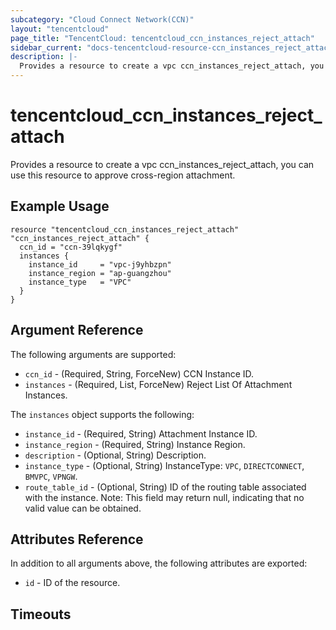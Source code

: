 ```yaml
---
subcategory: "Cloud Connect Network(CCN)"
layout: "tencentcloud"
page_title: "TencentCloud: tencentcloud_ccn_instances_reject_attach"
sidebar_current: "docs-tencentcloud-resource-ccn_instances_reject_attach"
description: |-
  Provides a resource to create a vpc ccn_instances_reject_attach, you can use this resource to approve cross-region attachment.
---
```


# tencentcloud_ccn_instances_reject_attach

Provides a resource to create a vpc ccn_instances_reject_attach, you can use this resource to approve cross-region attachment.

## Example Usage

```hcl
resource "tencentcloud_ccn_instances_reject_attach" "ccn_instances_reject_attach" {
  ccn_id = "ccn-39lqkygf"
  instances {
    instance_id     = "vpc-j9yhbzpn"
    instance_region = "ap-guangzhou"
    instance_type   = "VPC"
  }
}
```

## Argument Reference

The following arguments are supported:

* `ccn_id` - (Required, String, ForceNew) CCN Instance ID.
* `instances` - (Required, List, ForceNew) Reject List Of Attachment Instances.

The `instances` object supports the following:

* `instance_id` - (Required, String) Attachment Instance ID.
* `instance_region` - (Required, String) Instance Region.
* `description` - (Optional, String) Description.
* `instance_type` - (Optional, String) InstanceType: `VPC`, `DIRECTCONNECT`, `BMVPC`, `VPNGW`.
* `route_table_id` - (Optional, String) ID of the routing table associated with the instance. Note: This field may return null, indicating that no valid value can be obtained.

## Attributes Reference

In addition to all arguments above, the following attributes are exported:

* `id` - ID of the resource.



## Timeouts

<no value>


